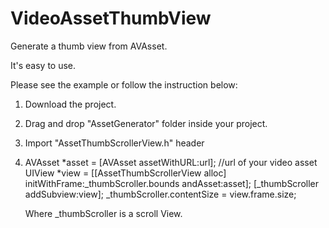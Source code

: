 # VideoAssetThumbView
Generate a thumb view from AVAsset.

It's easy to use.

Please see the example or follow the instruction below:

1. Download the project.
2. Drag and drop "AssetGenerator" folder inside your project.
3. Import "AssetThumbScrollerView.h" header
4. 
    AVAsset *asset = [AVAsset assetWithURL:url]; //url of your video asset
    UIView *view = [[AssetThumbScrollerView alloc] initWithFrame:_thumbScroller.bounds andAsset:asset];
    [_thumbScroller addSubview:view];
    _thumbScroller.contentSize = view.frame.size;
    
    Where _thumbScroller is a scroll View.
